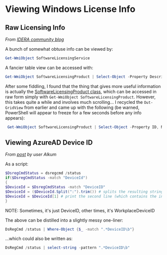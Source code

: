 # Viewing Windows License Info

## Raw Licensing Info
_From [IDERA community blog](https://community.idera.com/database-tools/powershell/powertips/b/tips/posts/check-windows-license-status)_

A bunch of somewhat obtuse info can be viewed by:
```PowerShell
Get-WmiObject SoftwareLicensingService
```
A fancier table view can be accessed with:
```PowerShell
Get-WmiObject SoftwareLicensingProduct | Select-Object -Property Description, LicenseStatus | Out-GridView
```

After some fiddling, I found that the thing that gives more useful information is actually the [SoftwareLicensingProduct class](https://docs.microsoft.com/en-us/previous-versions/windows/desktop/sppwmi/softwarelicensingproduct), which can be accessed in raw form simply with `Get-WmiObject SoftwareLicensingProduct`. However, this takes quite a while and involves much scrolling... I recycled the `Out-GridView` from earlier and came up with the following (be warned, PowerShell will appear to freeze for a few seconds before any info appears):

```PowerShell
 Get-WmiObject SoftwareLicensingProduct | Select-Object -Property ID, Name,  Description | Out-GridView
```

## Viewing AzureAD Device ID
_From [post](https://superuser.com/questions/1212477/determine-azure-ad-device-id) by user Alkum_

As a script:
```PowerShell
$DsregCmdStatus = dsregcmd /status
if($DsregCmdStatus -match "DeviceId")
{
$DeviceId = $DsregCmdStatus -match "DeviceID"
$DeviceId = ($DeviceId.Split(":").trim()) # splits the resulting string into two lines
$DeviceId = $DeviceId[1] # print the second line (which contains the info you're looking for)
}
```
NOTE: Sometimes, it's just DeviceID, other times, it's WorkplaceDeviceID

The above can be distilled into a slightly messy one-liner:
```PowerShell
DsRegCmd /status | Where-Object {$_ -match ".*DeviceID\b"}
```
...which could also be written as:
```PowerShell
DsRegCmd /status | select-string -pattern ".*DeviceID\b"
```
